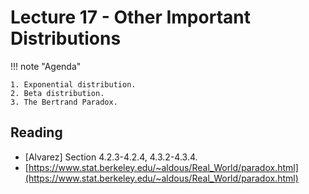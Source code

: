 # Lecture 17 - Other Important Distributions

!!! note "Agenda"

    1. Exponential distribution.
    2. Beta distribution.
    3. The Bertrand Paradox.


    
## Reading

* [Alvarez] Section 4.2.3-4.2.4, 4.3.2-4.3.4.
* [https://www.stat.berkeley.edu/~aldous/Real_World/paradox.html](https://www.stat.berkeley.edu/~aldous/Real_World/paradox.html)

